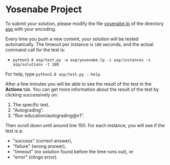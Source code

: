 # Yosenabe Project


To submit your solution, please modify the file [yosenabe.lp](asp/yosenabe.lp) of the directory [asp](asp) with your encoding.

Every time you push a new commit, your solution will be tested automatically.
The timeout per instance is `180` seconds, and
the actual command call for the test is:
* ``python3.8 asp/test.py -e asp/yosenabe.lp -i asp/instances -s asp/solutions -t 180``

For help, type `python3.8 asp/test.py --help`.

After a few minutes you will be able to see the result of the test in the **Actions** tab.
You can get more information about the result of the test by clicking successively on:
1. The specific test.
2. "Autograding".
3. "Run education/autograding@v1".

Then scroll down until around line 150.
For each instance, you will see if the test is a:
* "success" (correct answer),
* "failure" (wrong answer),
* "timeout" (no solution found before the time runs out), or
* "error" (clingo error).
